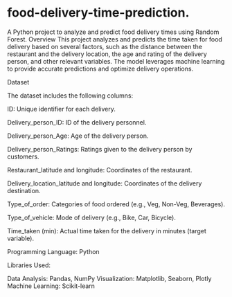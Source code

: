 # food-delivery-time-prediction.
A Python project to analyze and predict food delivery times using Random Forest.
Overview
This project analyzes and predicts the time taken for food delivery based on several factors, such as the distance between the restaurant and the delivery location, the age and rating of the delivery person, and other relevant variables. The model leverages machine learning to provide accurate predictions and optimize delivery operations.

Dataset

The dataset includes the following columns:

ID: Unique identifier for each delivery.

Delivery_person_ID: ID of the delivery personnel.

Delivery_person_Age: Age of the delivery person.

Delivery_person_Ratings: Ratings given to the delivery person by customers.

Restaurant_latitude and longitude: Coordinates of the restaurant.

Delivery_location_latitude and longitude: Coordinates of the delivery destination.

Type_of_order: Categories of food ordered (e.g., Veg, Non-Veg, Beverages).

Type_of_vehicle: Mode of delivery (e.g., Bike, Car, Bicycle).

Time_taken (min): Actual time taken for the delivery in minutes (target variable).

Programming Language: Python

Libraries Used:

Data Analysis: Pandas, NumPy
Visualization: Matplotlib, Seaborn, Plotly
Machine Learning: Scikit-learn
